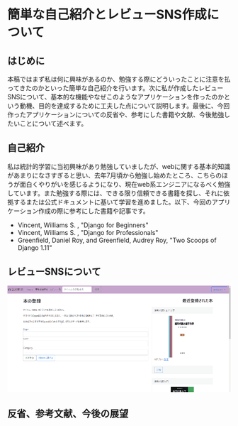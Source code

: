 # 簡単な自己紹介とレビューSNS作成について

## はじめに
本稿ではまず私は何に興味があるのか、勉強する際にどういったことに注意を払ってきたのかといった簡単な自己紹介を行います。次に私が作成したレビューSNSについて、基本的な機能やなぜこのようなアプリケーションを作ったのかという動機、目的を達成するために工夫した点について説明します。最後に、今回作ったアプリケーションについての反省や、参考にした書籍や文献、今後勉強したいことについて述べます。

## 自己紹介
私は統計的学習に当初興味があり勉強していましたが、webに関する基本的知識があまりになさすぎると思い、去年7月頃から勉強し始めたところ、こちらのほうが面白くやりがいを感じるようになり、現在web系エンジニアになるべく勉強しています。また勉強する際には、できる限り信頼できる書籍を探し、それに依拠するまたは公式ドキュメントに基いて学習を進めました。以下、今回のアプリケーション作成の際に参考にした書籍や記事です。
- Vincent, Williams S. , "Django for Beginners"
- Vincent, Williams S. , "Django for Professionals"
- Greenfield, Daniel Roy, and Greenfield, Audrey Roy, "Two Scoops of Django 1.11"  
## レビューSNSについて
<img src="picture_for_readme/ajax_book_create.gif">

## 反省、参考文献、今後の展望